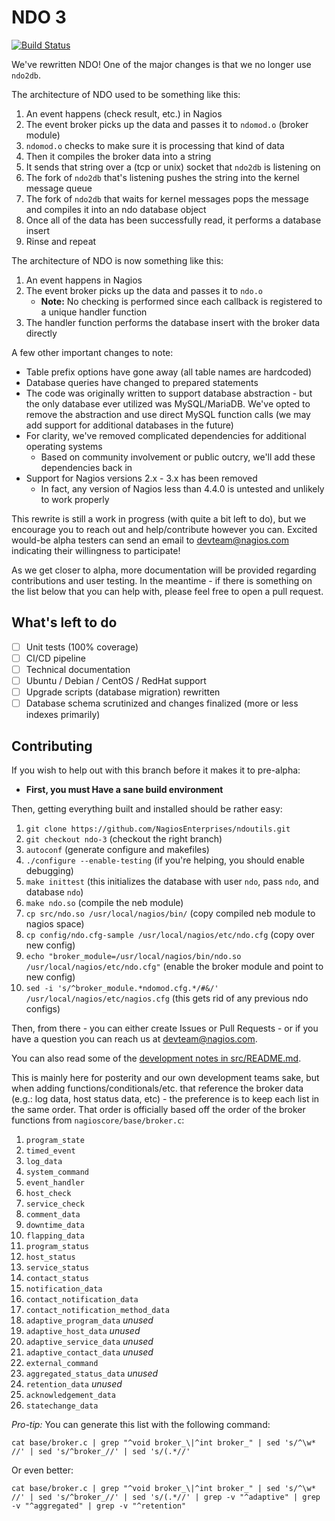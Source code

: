 # NDO 3

[![Build Status](https://travis-ci.org/NagiosEnterprises/ndoutils.svg?branch=ndo-3)](https://travis-ci.org/NagiosEnterprises/ndoutils)

We've rewritten NDO! One of the major changes is that we no longer use `ndo2db`.

The architecture of NDO used to be something like this:

1. An event happens (check result, etc.) in Nagios
1. The event broker picks up the data and passes it to `ndomod.o` (broker module)
1. `ndomod.o` checks to make sure it is processing that kind of data
1. Then it compiles the broker data into a string
1. It sends that string over a (tcp or unix) socket that `ndo2db` is listening on
1. The fork of `ndo2db` that's listening pushes the string into the kernel message queue
1. The fork of `ndo2db` that waits for kernel messages pops the message and compiles it into an ndo database object
1. Once all of the data has been successfully read, it performs a database insert
1. Rinse and repeat

The architecture of NDO is now something like this:

1. An event happens in Nagios
1. The event broker picks up the data and passes it to `ndo.o`
    * **Note:** No checking is performed since each callback is registered to a unique handler function
1. The handler function performs the database insert with the broker data directly

A few other important changes to note:

* Table prefix options have gone away (all table names are hardcoded)
* Database queries have changed to prepared statements
* The code was originally written to support database abstraction - but the only database ever utilized was MySQL/MariaDB. We've opted to remove the abstraction and use direct MySQL function calls (we may add support for additional databases in the future)
* For clarity, we've removed complicated dependencies for additional operating systems
    * Based on community involvement or public outcry, we'll add these dependencies back in
* Support for Nagios versions 2.x - 3.x has been removed
    * In fact, any version of Nagios less than 4.4.0 is untested and unlikely to work properly

This rewrite is still a work in progress (with quite a bit left to do), but we encourage you to reach out and help/contribute however you can. Excited would-be alpha testers can send an email to [devteam@nagios.com](mailto:devteam@nagios.com) indicating their willingness to participate!

As we get closer to alpha, more documentation will be provided regarding contributions and user testing. In the meantime - if there is something on the list below that you can help with, please feel free to open a pull request.

## What's left to do

- [ ] Unit tests (100% coverage)
- [ ] CI/CD pipeline
- [ ] Technical documentation
- [ ] Ubuntu / Debian / CentOS / RedHat support
- [ ] Upgrade scripts (database migration) rewritten
- [ ] Database schema scrutinized and changes finalized (more or less indexes primarily)

## Contributing

If you wish to help out with this branch before it makes it to pre-alpha:

* **First, you must Have a sane build environment**

Then, getting everything built and installed should be rather easy:

1. `git clone https://github.com/NagiosEnterprises/ndoutils.git`
1. `git checkout ndo-3` (checkout the right branch)
1. `autoconf` (generate configure and makefiles)
1. `./configure --enable-testing` (if you're helping, you should enable debugging)
1. `make inittest` (this initializes the database with user `ndo`, pass `ndo`, and database `ndo`)
1. `make ndo.so` (compile the neb module)
1. `cp src/ndo.so /usr/local/nagios/bin/` (copy compiled neb module to nagios space)
1. `cp config/ndo.cfg-sample /usr/local/nagios/etc/ndo.cfg` (copy over new config)
1. `echo "broker_module=/usr/local/nagios/bin/ndo.so /usr/local/nagios/etc/ndo.cfg"` (enable the broker module and point to new config)
1. `sed -i 's/^broker_module.*ndomod.cfg.*/#&/' /usr/local/nagios/etc/nagios.cfg` (this gets rid of any previous ndo configs)

Then, from there - you can either create Issues or Pull Requests - or if you have a question you can reach us at devteam@nagios.com.

You can also read some of the [development notes in src/README.md](https://github.com/NagiosEnterprises/ndoutils/blob/ndo-3/src/README.md).

This is mainly here for posterity and our own development teams sake, but when adding functions/conditionals/etc. that reference the broker data (e.g.: log data, host status data, etc) - the preference is to keep each list in the same order. That order is officially based off the order of the broker functions from `nagioscore/base/broker.c`:

1. `program_state`
1. `timed_event`
1. `log_data`
1. `system_command`
1. `event_handler`
1. `host_check`
1. `service_check`
1. `comment_data`
1. `downtime_data`
1. `flapping_data`
1. `program_status`
1. `host_status`
1. `service_status`
1. `contact_status`
1. `notification_data`
1. `contact_notification_data`
1. `contact_notification_method_data`
1. `adaptive_program_data` *unused*
1. `adaptive_host_data` *unused*
1. `adaptive_service_data` *unused*
1. `adaptive_contact_data` *unused*
1. `external_command`
1. `aggregated_status_data` *unused*
1. `retention_data` *unused*
1. `acknowledgement_data`
1. `statechange_data`

*Pro-tip:* You can generate this list with the following command:

```
cat base/broker.c | grep "^void broker_\|^int broker_" | sed 's/^\w* //' | sed 's/^broker_//' | sed 's/(.*//'
```

Or even better:

```
cat base/broker.c | grep "^void broker_\|^int broker_" | sed 's/^\w* //' | sed 's/^broker_//' | sed 's/(.*//' | grep -v "^adaptive" | grep -v "^aggregated" | grep -v "^retention"
```
